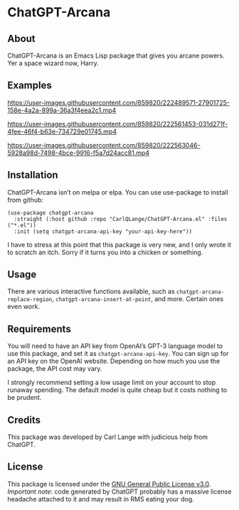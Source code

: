 
# ChatGPT-Arcana

## About

ChatGPT-Arcana is an Emacs Lisp package that gives you arcane powers. Yer a space wizard now, Harry.

## Examples

https://user-images.githubusercontent.com/859820/222489571-27901725-158e-4a2a-899a-36a3f4eea2c1.mp4

https://user-images.githubusercontent.com/859820/222561453-031d271f-4fee-46f4-b63e-734729e01745.mp4

https://user-images.githubusercontent.com/859820/222563046-5928a98d-7498-4bce-9916-f5a7d24acc81.mp4

## Installation

ChatGPT-Arcana isn’t on melpa or elpa. You can use use-package to install from github:

```elisp
(use-package chatgpt-arcana
  :straight (:host github :repo "CarlQLange/ChatGPT-Arcana.el" :files ("*.el"))
  :init (setq chatgpt-arcana-api-key "your-api-key-here"))
```

I have to stress at this point that this package is very new, and I only wrote it to scratch an itch. Sorry if it turns you into a chicken or something.

## Usage

There are various interactive functions available, such as `chatgpt-arcana-replace-region`, `chatgpt-arcana-insert-at-point`, and more. Certain ones even work.

## Requirements

You will need to have an API key from OpenAI’s GPT-3 language model to use this package, and set it as `chatgpt-arcana-api-key`. You can sign up for an API key on the OpenAI website. Depending on how much you use the package, the API cost may vary.

I strongly recommend setting a low usage limit on your account to stop runaway spending. The default model is quite cheap but it costs nothing to be prudent.

## Credits

This package was developed by Carl Lange with judicious help from ChatGPT. 

## License

This package is licensed under the [GNU General Public License v3.0](https://www.gnu.org/licenses/gpl-3.0.en.html).
*Important note*: code generated by ChatGPT probably has a massive license headache attached to it and may result in RMS eating your dog.
